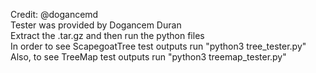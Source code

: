 Credit: @dogancemd <br />
Tester was provided by Dogancem Duran <br />
Extract the  .tar.gz and then run the python files <br />
In order to see ScapegoatTree test outputs run "python3 tree_tester.py" <br />
Also, to see TreeMap test outputs run "python3 treemap_tester.py"
